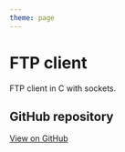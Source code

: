 ```yaml
---
theme: page
---
```


# FTP client

FTP client in C with sockets.

## GitHub repository

[View on GitHub](https://github.com/EthanAndreas/FtpClient)
